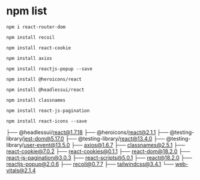 # npm list
`npm i react-router-dom`

`npm install recoil`

`npm install react-cookie`

`npm install axios`

`npm install reactjs-popup --save`

`npm install @heroicons/react`

`npm install @headlessui/react`

`npm install classnames`

`npm install react-js-pagination`

`npm install react-icons --save`

├── @headlessui/react@1.7.18
├── @heroicons/react@2.1.1
├── @testing-library/jest-dom@5.17.0
├── @testing-library/react@13.4.0
├── @testing-library/user-event@13.5.0
├── axios@1.6.7
├── classnames@2.5.1
├── react-cookie@7.0.2
├── react-cookies@0.1.1
├── react-dom@18.2.0
├── react-js-pagination@3.0.3
├── react-scripts@5.0.1
├── react@18.2.0
├── reactjs-popup@2.0.6
├── recoil@0.7.7
├── tailwindcss@3.4.1
└── web-vitals@2.1.4